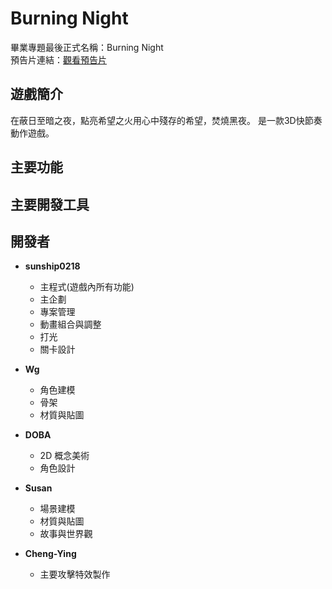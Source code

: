 # Burning Night 

畢業專題最後正式名稱：Burning Night  
預告片連結：[觀看預告片](https://youtu.be/RZSAlYSrwRk?si=sYPP82SLPman-fMR)

##  遊戲簡介
在蔽日至暗之夜，點亮希望之火用心中殘存的希望，焚燒黑夜。
是一款3D快節奏動作遊戲。
## 主要功能

## 主要開發工具

##  開發者
- **sunship0218**
  - 主程式(遊戲內所有功能)
  - 主企劃
  - 專案管理
  - 動畫組合與調整
  - 打光
  - 關卡設計

- **Wg**
  - 角色建模
  - 骨架
  - 材質與貼圖

- **DOBA**
  - 2D 概念美術
  - 角色設計

- **Susan**
  - 場景建模
  - 材質與貼圖
  - 故事與世界觀

- **Cheng-Ying**
  - 主要攻擊特效製作


